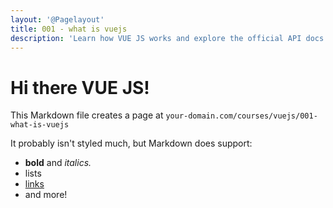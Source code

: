 ```yaml
---
layout: '@Pagelayout'
title: 001 - what is vuejs
description: 'Learn how VUE JS works and explore the official API docs'
---
```


# Hi there VUE JS!

This Markdown file creates a page at `your-domain.com/courses/vuejs/001-what-is-vuejs`

It probably isn't styled much, but Markdown does support:

- **bold** and _italics._
- lists
- [links](https://astro.build)
- and more!
